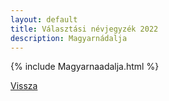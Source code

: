 ```yaml
---
layout: default
title: Választási névjegyzék 2022
description: Magyarnádalja
---
```


{% include Magyarnaadalja.html %}

[Vissza](./)